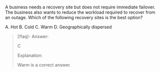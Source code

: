 
A business needs a recovery site but does not require immediate failover. The business also wants to reduce the workload required to recover from an outage. Which of the following recovery sites is the best option? 

A. Hot 
B. Cold 
C. Warm 
D. Geographically dispersed

> [!faq]- Answer: 
> 
> C 
> 
> Explanation: 
> 
> Warm is a correct answer.

